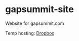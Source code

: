 # gapsummit-site
Website for gapsummit.com

Temp hosting: [Dropbox](https://dl.dropboxusercontent.com/u/833721/gapsummit-site/index.html)
